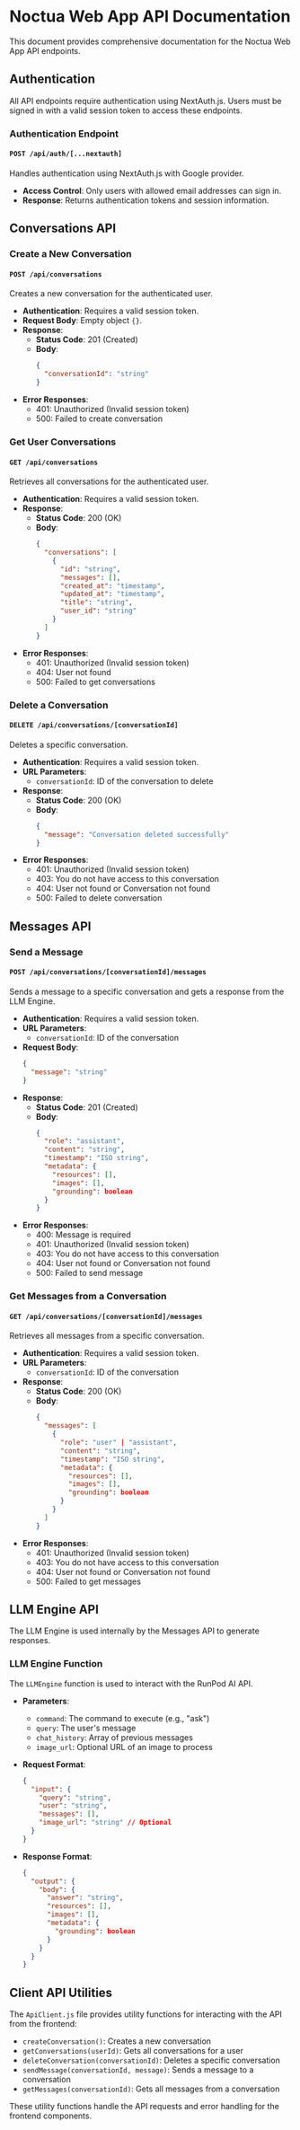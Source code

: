 # Noctua Web App API Documentation

This document provides comprehensive documentation for the Noctua Web App API endpoints.

## Authentication

All API endpoints require authentication using NextAuth.js. Users must be signed in with a valid session token to access these endpoints.

### Authentication Endpoint

#### `POST /api/auth/[...nextauth]`

Handles authentication using NextAuth.js with Google provider.

- **Access Control**: Only users with allowed email addresses can sign in.
- **Response**: Returns authentication tokens and session information.

## Conversations API

### Create a New Conversation

#### `POST /api/conversations`

Creates a new conversation for the authenticated user.

- **Authentication**: Requires a valid session token.
- **Request Body**: Empty object `{}`.
- **Response**:
  - **Status Code**: 201 (Created)
  - **Body**:
    ```json
    {
      "conversationId": "string"
    }
    ```
- **Error Responses**:
  - 401: Unauthorized (Invalid session token)
  - 500: Failed to create conversation

### Get User Conversations

#### `GET /api/conversations`

Retrieves all conversations for the authenticated user.

- **Authentication**: Requires a valid session token.
- **Response**:
  - **Status Code**: 200 (OK)
  - **Body**:
    ```json
    {
      "conversations": [
        {
          "id": "string",
          "messages": [],
          "created_at": "timestamp",
          "updated_at": "timestamp",
          "title": "string",
          "user_id": "string"
        }
      ]
    }
    ```
- **Error Responses**:
  - 401: Unauthorized (Invalid session token)
  - 404: User not found
  - 500: Failed to get conversations

### Delete a Conversation

#### `DELETE /api/conversations/[conversationId]`

Deletes a specific conversation.

- **Authentication**: Requires a valid session token.
- **URL Parameters**:
  - `conversationId`: ID of the conversation to delete
- **Response**:
  - **Status Code**: 200 (OK)
  - **Body**:
    ```json
    {
      "message": "Conversation deleted successfully"
    }
    ```
- **Error Responses**:
  - 401: Unauthorized (Invalid session token)
  - 403: You do not have access to this conversation
  - 404: User not found or Conversation not found
  - 500: Failed to delete conversation

## Messages API

### Send a Message

#### `POST /api/conversations/[conversationId]/messages`

Sends a message to a specific conversation and gets a response from the LLM Engine.

- **Authentication**: Requires a valid session token.
- **URL Parameters**:
  - `conversationId`: ID of the conversation
- **Request Body**:
  ```json
  {
    "message": "string"
  }
  ```
- **Response**:
  - **Status Code**: 201 (Created)
  - **Body**:
    ```json
    {
      "role": "assistant",
      "content": "string",
      "timestamp": "ISO string",
      "metadata": {
        "resources": [],
        "images": [],
        "grounding": boolean
      }
    }
    ```
- **Error Responses**:
  - 400: Message is required
  - 401: Unauthorized (Invalid session token)
  - 403: You do not have access to this conversation
  - 404: User not found or Conversation not found
  - 500: Failed to send message

### Get Messages from a Conversation

#### `GET /api/conversations/[conversationId]/messages`

Retrieves all messages from a specific conversation.

- **Authentication**: Requires a valid session token.
- **URL Parameters**:
  - `conversationId`: ID of the conversation
- **Response**:
  - **Status Code**: 200 (OK)
  - **Body**:
    ```json
    {
      "messages": [
        {
          "role": "user" | "assistant",
          "content": "string",
          "timestamp": "ISO string",
          "metadata": {
            "resources": [],
            "images": [],
            "grounding": boolean
          }
        }
      ]
    }
    ```
- **Error Responses**:
  - 401: Unauthorized (Invalid session token)
  - 403: You do not have access to this conversation
  - 404: User not found or Conversation not found
  - 500: Failed to get messages

## LLM Engine API

The LLM Engine is used internally by the Messages API to generate responses.

### LLM Engine Function

The `LLMEngine` function is used to interact with the RunPod AI API.

- **Parameters**:
  - `command`: The command to execute (e.g., "ask")
  - `query`: The user's message
  - `chat_history`: Array of previous messages
  - `image_url`: Optional URL of an image to process

- **Request Format**:
  ```json
  {
    "input": {
      "query": "string",
      "user": "string",
      "messages": [],
      "image_url": "string" // Optional
    }
  }
  ```

- **Response Format**:
  ```json
  {
    "output": {
      "body": {
        "answer": "string",
        "resources": [],
        "images": [],
        "metadata": {
          "grounding": boolean
        }
      }
    }
  }
  ```

## Client API Utilities

The `ApiClient.js` file provides utility functions for interacting with the API from the frontend:

- `createConversation()`: Creates a new conversation
- `getConversations(userId)`: Gets all conversations for a user
- `deleteConversation(conversationId)`: Deletes a specific conversation
- `sendMessage(conversationId, message)`: Sends a message to a conversation
- `getMessages(conversationId)`: Gets all messages from a conversation

These utility functions handle the API requests and error handling for the frontend components.